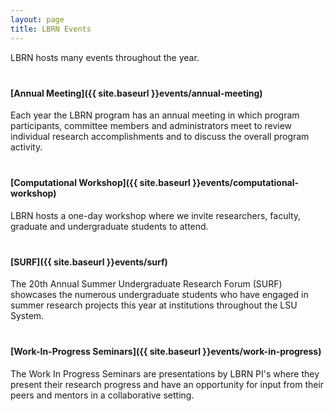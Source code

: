 ```yaml
---
layout: page
title: LBRN Events
---
```


<style>
	p { margin-bottom: 40px }
</style>


LBRN hosts many events throughout the year.

#### [Annual Meeting]({{ site.baseurl }}events/annual-meeting)

Each year the LBRN program has an annual meeting in which program participants, committee members and administrators meet to review individual research accomplishments and to discuss the overall program activity.

#### [Computational Workshop]({{ site.baseurl }}events/computational-workshop)

LBRN hosts a one-day workshop where we invite researchers, faculty, graduate and undergraduate students to attend.

#### [SURF]({{ site.baseurl }}events/surf)

The 20th Annual Summer Undergraduate Research Forum (SURF) showcases the numerous undergraduate students who have engaged in summer research projects this year at institutions throughout the LSU System.

#### [Work-In-Progress Seminars]({{ site.baseurl }}events/work-in-progress)

The Work In Progress Seminars are presentations by LBRN PI's where they present their research progress and have an opportunity for input from their peers and mentors in a collaborative setting.